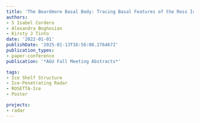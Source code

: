 ```yaml
---
title: 'The Beardmore Basal Body: Tracing Basal Features of the Ross Ice Shelf'
authors:
- S Isabel Cordero
- Alexandra Boghosian
- Kirsty J Tinto
date: '2022-01-01'
publishDate: '2025-01-13T16:56:08.276467Z'
publication_types:
- paper-conference
publication: '*AGU Fall Meeting Abstracts*'

tags:
- Ice Shelf Structure
- Ice-Penetrating Radar
- ROSETTA-Ice
- Poster

projects:
- radar
---
```

